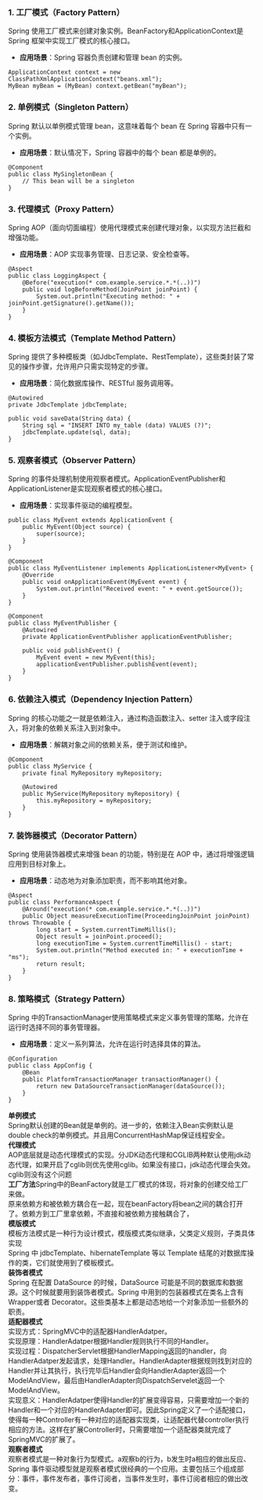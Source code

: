 ### 1. 工厂模式（Factory Pattern）
Spring 使用工厂模式来创建对象实例。BeanFactory和ApplicationContext是 Spring 框架中实现工厂模式的核心接口。

- **应用场景**：Spring 容器负责创建和管理 bean 的实例。
```
ApplicationContext context = new ClassPathXmlApplicationContext("beans.xml");
MyBean myBean = (MyBean) context.getBean("myBean");
```
### 2. 单例模式（Singleton Pattern）
Spring 默认以单例模式管理 bean，这意味着每个 bean 在 Spring 容器中只有一个实例。

- **应用场景**：默认情况下，Spring 容器中的每个 bean 都是单例的。
```
@Component
public class MySingletonBean {
    // This bean will be a singleton
}
```
### 3. 代理模式（Proxy Pattern）
Spring AOP（面向切面编程）使用代理模式来创建代理对象，以实现方法拦截和增强功能。

- **应用场景**：AOP 实现事务管理、日志记录、安全检查等。
```
@Aspect
public class LoggingAspect {
    @Before("execution(* com.example.service.*.*(..))")
    public void logBeforeMethod(JoinPoint joinPoint) {
        System.out.println("Executing method: " + joinPoint.getSignature().getName());
    }
}
```
### 4. 模板方法模式（Template Method Pattern）
Spring 提供了多种模板类（如JdbcTemplate、RestTemplate），这些类封装了常见的操作步骤，允许用户只需实现特定的步骤。

- **应用场景**：简化数据库操作、RESTful 服务调用等。
```
@Autowired
private JdbcTemplate jdbcTemplate;

public void saveData(String data) {
    String sql = "INSERT INTO my_table (data) VALUES (?)";
    jdbcTemplate.update(sql, data);
}
```
### 5. 观察者模式（Observer Pattern）
Spring 的事件处理机制使用观察者模式。ApplicationEventPublisher和ApplicationListener是实现观察者模式的核心接口。

- **应用场景**：实现事件驱动的编程模型。
```
public class MyEvent extends ApplicationEvent {
    public MyEvent(Object source) {
        super(source);
    }
}

@Component
public class MyEventListener implements ApplicationListener<MyEvent> {
    @Override
    public void onApplicationEvent(MyEvent event) {
        System.out.println("Received event: " + event.getSource());
    }
}

@Component
public class MyEventPublisher {
    @Autowired
    private ApplicationEventPublisher applicationEventPublisher;

    public void publishEvent() {
        MyEvent event = new MyEvent(this);
        applicationEventPublisher.publishEvent(event);
    }
}
```
### 6. 依赖注入模式（Dependency Injection Pattern）
Spring 的核心功能之一就是依赖注入，通过构造函数注入、setter 注入或字段注入，将对象的依赖关系注入到对象中。

- **应用场景**：解耦对象之间的依赖关系，便于测试和维护。
```
@Component
public class MyService {
    private final MyRepository myRepository;

    @Autowired
    public MyService(MyRepository myRepository) {
        this.myRepository = myRepository;
    }
}
```
### 7. 装饰器模式（Decorator Pattern）
Spring 使用装饰器模式来增强 bean 的功能，特别是在 AOP 中，通过将增强逻辑应用到目标对象上。

- **应用场景**：动态地为对象添加职责，而不影响其他对象。
```
@Aspect
public class PerformanceAspect {
    @Around("execution(* com.example.service.*.*(..))")
    public Object measureExecutionTime(ProceedingJoinPoint joinPoint) throws Throwable {
        long start = System.currentTimeMillis();
        Object result = joinPoint.proceed();
        long executionTime = System.currentTimeMillis() - start;
        System.out.println("Method executed in: " + executionTime + "ms");
        return result;
    }
}
```
### 8. 策略模式（Strategy Pattern）
Spring 中的TransactionManager使用策略模式来定义事务管理的策略，允许在运行时选择不同的事务管理器。

- **应用场景**：定义一系列算法，允许在运行时选择具体的算法。
```
@Configuration
public class AppConfig {
    @Bean
    public PlatformTransactionManager transactionManager() {
        return new DataSourceTransactionManager(dataSource());
    }
}
```
**单例模式**<br />Spring默认创建的Bean就是单例的。进一步的，依赖注入Bean实例默认是double check的单例模式。并且用ConcurrentHashMap保证线程安全。<br />**代理模式**<br />AOP底层就是动态代理模式的实现。分JDK动态代理和CGLIB两种默认使用jdk动态代理，如果开启了cglib则优先使用cglib。如果没有接口，jdk动态代理会失效。cglib则没有这个问题<br />**工厂方法**Spring中的BeanFactory就是工厂模式的体现，将对象的创建交给工厂来做。<br />原来依赖方和被依赖方耦合在一起，现在beanFactory将bean之间的耦合打开了。依赖方到工厂里拿依赖，不直接和被依赖方接触耦合了，<br />**模版模式**<br />模板方法模式是一种行为设计模式，模版模式类似继承，父类定义规则，子类具体实现<br />Spring 中 jdbcTemplate、hibernateTemplate 等以 Template 结尾的对数据库操作的类，它们就使用到了模板模式。<br />**装饰者模式**<br />Spring 在配置 DataSource 的时候，DataSource 可能是不同的数据库和数据源。这个时候就要用到装饰者模式。Spring 中用到的包装器模式在类名上含有 Wrapper或者 Decorator。这些类基本上都是动态地给一个对象添加一些额外的职责。<br />**适配器模式**<br />实现方式：SpringMVC中的适配器HandlerAdatper。<br />实现原理：HandlerAdatper根据Handler规则执行不同的Handler。<br />实现过程：DispatcherServlet根据HandlerMapping返回的handler，向HandlerAdatper发起请求，处理Handler。HandlerAdapter根据规则找到对应的Handler并让其执行，执行完毕后Handler会向HandlerAdapter返回一个ModelAndView，最后由HandlerAdapter向DispatchServelet返回一个ModelAndView。<br />实现意义：HandlerAdatper使得Handler的扩展变得容易，只需要增加一个新的Handler和一个对应的HandlerAdapter即可。因此Spring定义了一个适配接口，使得每一种Controller有一种对应的适配器实现类，让适配器代替controller执行相应的方法。这样在扩展Controller时，只需要增加一个适配器类就完成了SpringMVC的扩展了。<br />**观察者模式**<br />观察者模式是一种对象行为型模式。a观察b的行为，b发生时a相应的做出反应、<br />Spring 事件驱动模型就是观察者模式很经典的一个应用。主要包括三个组成部分：事件，事件发布者，事件订阅者，当事件发生时，事件订阅者相应的做出改变。
